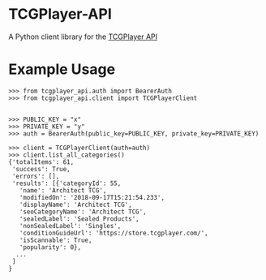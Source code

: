 TCGPlayer-API
========================================

A Python client library for the [TCGPlayer API](https://docs.tcgplayer.com/docs)


Example Usage
==============

```
>>> from tcgplayer_api.auth import BearerAuth
>>> from tcgplayer_api.client import TCGPlayerClient


>>> PUBLIC_KEY = "x"
>>> PRIVATE_KEY = "y"
>>> auth = BearerAuth(public_key=PUBLIC_KEY, private_key=PRIVATE_KEY)

>>> client = TCGPlayerClient(auth=auth)
>>> client.list_all_categories()
{'totalItems': 61,
 'success': True,
 'errors': [],
 'results': [{'categoryId': 55,
   'name': 'Architect TCG',
   'modifiedOn': '2018-09-17T15:21:54.233',
   'displayName': 'Architect TCG',
   'seoCategoryName': 'Architect TCG',
   'sealedLabel': 'Sealed Products',
   'nonSealedLabel': 'Singles',
   'conditionGuideUrl': 'https://store.tcgplayer.com/',
   'isScannable': True,
   'popularity': 0},
  ...
 ]
}
```
